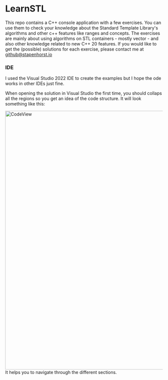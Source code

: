 # LearnSTL
This repo contains a C++ console application with a few exercises.
You can use them to check your knowledge about the Standard Template Library's algorithms and other c++ features like ranges and concepts.
The exercises are mainly about using algorithms on STL containers - mostly vector - and also other knowledge related to new C++ 20 features.
If you would like to get the (possible) solutions for each exercise, please contact me at github@stapenhorst.io

### IDE
I used the Visual Studio 2022 IDE to create the examples but I hope the ode works in other IDEs just fine.

When opening the solution in Visual Studio the first time, you should collaps all the regions so you get an idea of the code structure.
It will look something like this:

<img width="828" alt="CodeView" src="https://user-images.githubusercontent.com/118904606/205255465-d96747bc-fd76-468a-9712-ad5045d02522.png">
It helps you to navigate through the different sections.
